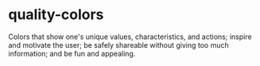 # quality-colors
 Colors that show one's unique values, characteristics, and actions; inspire and motivate the user; be safely shareable without giving too much information; and be fun and appealing.
